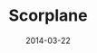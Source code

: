 ---
layout: post
title: "Scorplane"
date: 2014-03-22
categories: [Horde]
image: http://www.pokepedia.fr/images/0/0c/Scorplane-HGSS.png
caught: Scorplane
location: Route 19
level: 24
version: X
---